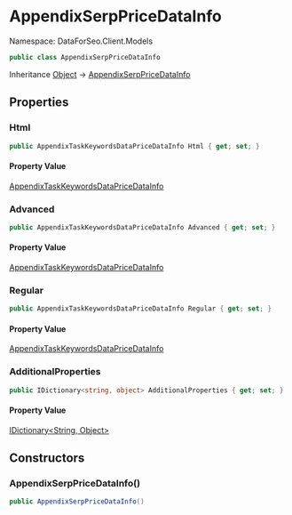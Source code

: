 # AppendixSerpPriceDataInfo

Namespace: DataForSeo.Client.Models

```csharp
public class AppendixSerpPriceDataInfo
```

Inheritance [Object](https://docs.microsoft.com/en-us/dotnet/api/system.object) → [AppendixSerpPriceDataInfo](./dataforseo.client.models.appendixserppricedatainfo.md)

## Properties

### **Html**

```csharp
public AppendixTaskKeywordsDataPriceDataInfo Html { get; set; }
```

#### Property Value

[AppendixTaskKeywordsDataPriceDataInfo](./dataforseo.client.models.appendixtaskkeywordsdatapricedatainfo.md)<br>

### **Advanced**

```csharp
public AppendixTaskKeywordsDataPriceDataInfo Advanced { get; set; }
```

#### Property Value

[AppendixTaskKeywordsDataPriceDataInfo](./dataforseo.client.models.appendixtaskkeywordsdatapricedatainfo.md)<br>

### **Regular**

```csharp
public AppendixTaskKeywordsDataPriceDataInfo Regular { get; set; }
```

#### Property Value

[AppendixTaskKeywordsDataPriceDataInfo](./dataforseo.client.models.appendixtaskkeywordsdatapricedatainfo.md)<br>

### **AdditionalProperties**

```csharp
public IDictionary<string, object> AdditionalProperties { get; set; }
```

#### Property Value

[IDictionary&lt;String, Object&gt;](https://docs.microsoft.com/en-us/dotnet/api/system.collections.generic.idictionary-2)<br>

## Constructors

### **AppendixSerpPriceDataInfo()**

```csharp
public AppendixSerpPriceDataInfo()
```
